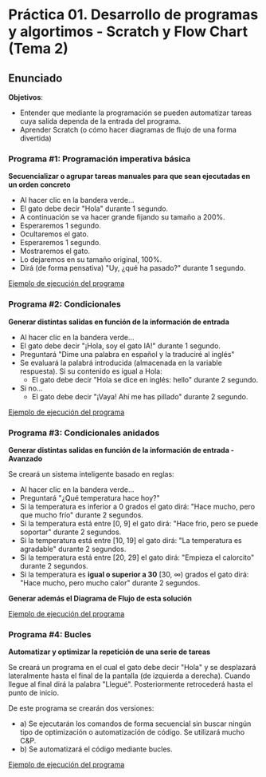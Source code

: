 # Práctica 01. Desarrollo de programas y algortimos - Scratch y Flow Chart (Tema 2)
## Enunciado

**Objetivos**: 
- Entender que mediante la programación se pueden automatizar tareas cuya salida dependa de la entrada del programa.
- Aprender Scratch (o cómo hacer diagramas de flujo de una forma divertida)


### Programa #1: Programación imperativa básica
**Secuencializar o agrupar tareas manuales para que sean ejecutadas en un orden concreto**
- Al hacer clic en la bandera verde...
- El gato debe decir "Hola" durante 1 segundo.
- A continuación se va hacer grande fijando su tamaño a 200%.
- Esperaremos 1 segundo.
- Ocultaremos el gato.
- Esperaremos 1 segundo.
- Mostraremos el gato.
- Lo dejaremos en su tamaño original, 100%.
- Dirá (de forma pensativa) "Uy, ¿qué ha pasado?" durante 1 segundo.

[Ejemplo de ejecución del programa](practica_scratch01.mp4)

### Programa #2: Condicionales
**Generar distintas salidas en función de la información de entrada**
- Al hacer clic en la bandera verde...
- El gato debe decir "¡Hola, soy el gato IA!" durante 1 segundo.
- Preguntará "Dime una palabra en español y la traduciré al inglés"
- Se evaluará la palabrá introducida (almacenada en la variable respuesta). Si su contenido es igual a Hola:
   + El gato debe decir "Hola se dice en inglés: hello" durante 2 segundo.
- Si no...
   + El gato debe decir "¡Vaya! Ahí me has pillado" durante 2 segundo.

[Ejemplo de ejecución del programa](practica_scratch02.mp4)

### Programa #3: Condicionales anidados
**Generar distintas salidas en función de la información de entrada - Avanzado**

Se creará un sistema inteligente basado en reglas:
- Al hacer clic en la bandera verde...
- Preguntará "¿Qué temperatura hace hoy?"
- Si la temperatura es inferior a 0 grados el gato dirá: "Hace mucho, pero que mucho frío" durante 2 segundos.
- Si la temperatura está entre [0, 9] el gato dirá: "Hace frio, pero se puede soportar" durante 2 segundos.
- Si la temperatura está entre [10, 19] el gato dirá: "La temperatura es agradable" durante 2 segundos.
- Si la temperatura está entre [20, 29] el gato dirá: "Empieza el calorcito" durante 2 segundos.
- Si la temperatura es **igual o superior a 30** [30, ${\infty}$) grados el gato dirá: "Hace mucho, pero mucho calor" durante 2 segundos.

**Generar además el Diagrama de Flujo de esta solución**

[Ejemplo de ejecución del programa](practica_scratch03.mp4)

### Programa #4: Bucles
**Automatizar y optimizar la repetición de una serie de tareas**

Se creará un programa en el cual el gato debe decir "Hola" y se desplazará lateralmente hasta el final de la pantalla (de izquierda a derecha). Cuando llegue al final dirá la palabra "Llegué". Posteriormente retrocederá hasta el punto de inicio.

De este programa se crearán dos versiones:
- a) Se ejecutarán los comandos de forma secuencial sin buscar ningún tipo de optimización o automatización de código. Se utilizará mucho C&P.
- b) Se automatizará el código mediante bucles.

[Ejemplo de ejecución del programa](practica_scratch04.mp4)


```python

```
